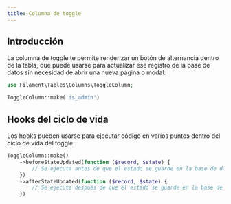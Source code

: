 ```yaml
---
title: Columna de toggle
---
```


## Introducción

La columna de toggle te permite renderizar un botón de alternancia dentro de la tabla, que puede usarse para actualizar ese registro de la base de datos sin necesidad de abrir una nueva página o modal:

```php
use Filament\Tables\Columns\ToggleColumn;

ToggleColumn::make('is_admin')
```

## Hooks del ciclo de vida

Los hooks pueden usarse para ejecutar código en varios puntos dentro del ciclo de vida del toggle:

```php
ToggleColumn::make()
    ->beforeStateUpdated(function ($record, $state) {
        // Se ejecuta antes de que el estado se guarde en la base de datos.
    })
    ->afterStateUpdated(function ($record, $state) {
        // Se ejecuta después de que el estado se guarde en la base de datos.
    })
```
